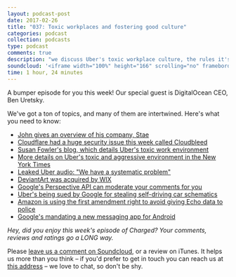 ```yaml
---
layout: podcast-post
date: 2017-02-26
title: "037: Toxic workplaces and fostering good culture"
categories: podcast
collection: podcasts
type: podcast
comments: true
description: "we discuss Uber's toxic workplace culture, the rules it's breaking and sexism in tech – and interview a special guest, Ben Uretsky, CEO of DigitalOcean on how they're building an intentional "no assholes" culture. Also discussion on Cloudflare's huge security issue, Amazon Echo being used in a murder case and more."
soundcloud: '<iframe width="100%" height="166" scrolling="no" frameborder="no" src="https://w.soundcloud.com/player/?url=https%3A//api.soundcloud.com/tracks/309639684&amp;color=0066cc&amp;auto_play=false&amp;hide_related=false&amp;show_comments=true&amp;show_user=true&amp;show_reposts=false"></iframe>'
time: 1 hour, 24 minutes
---
```

A bumper episode for you this week! Our special guest is DigitalOcean CEO, Ben Uretsky. 

We've got a ton of topics, and many of them are intertwined. Here's what you need to know:

- [John gives an overview of his company, Stae](http://stae.co)
- [Cloudflare had a huge security issue this week called Cloudbleed](https://blog.cloudflare.com/incident-report-on-memory-leak-caused-by-cloudflare-parser-bug/)
- [Susan Fowler's blog, which details Uber's toxic work environment](https://www.susanjfowler.com/blog/2017/2/19/reflecting-on-one-very-strange-year-at-uber)
- [More details on Uber's toxic and aggressive environment in the New York Times](https://www.nytimes.com/2017/02/22/technology/uber-workplace-culture.html)
- [Leaked Uber audio: "We have a systematic problem"](https://www.buzzfeed.com/priya/uber-women-to-ceo-travis-kalanick-we-have-a-systemic-problem)
- [DeviantArt was acquired by WIX](http://www.theverge.com/2017/2/24/14726690/wix-acquired-creative-online-community-deviantart)
- [Google's Perspective API can moderate your comments for you](https://www.perspectiveapi.com/)
- [Uber's being sued by Google for stealing self-driving car schematics](https://medium.com/waymo/a-note-on-our-lawsuit-against-otto-and-uber-86f4f98902a1#.4vpxmof09)
- [Amazon is using the first amendment right to avoid giving Echo data to police](http://www.theverge.com/2017/2/23/14714656/amazon-alexa-data-protection-court-free-speech)
- [Google's mandating a new messaging app for Android](https://www.wired.com/2017/02/google-support-for-rcs/)

*Hey, did you enjoy this week's episode of Charged? Your comments, reviews and ratings go a LONG way.*

<p>Please <a href="https://soundcloud.com/charged-tech/035-snapchat-bares-all">leave us a comment on Soundcloud</a>, or a review on iTunes. It helps us more than you think – if you'd prefer to get in touch you can reach us at <a href="mailto:hi@chargedpodcast.com"> this address</a> – we love to chat, so don't be shy.</p>